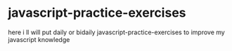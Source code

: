 # javascript-practice-exercises
here i ll will put daily or bidaily javascript-practice-exercises to improve my javascript knowledge 
